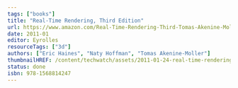 ```yaml
---
tags: ["books"]
title: "Real-Time Rendering, Third Edition"
url: https://www.amazon.com/Real-Time-Rendering-Third-Tomas-Akenine-Moller/dp/1568814240
date: 2011-01
editor: Eyrolles
resourceTags: ["3d"]
authors: ["Eric Haines", "Naty Hoffman", "Tomas Akenine-Moller"]
thumbnailHREF: /content/techwatch/assets/2011-01-24-real-time-rendering.webp
status: done
isbn: 978-1568814247
---
```

